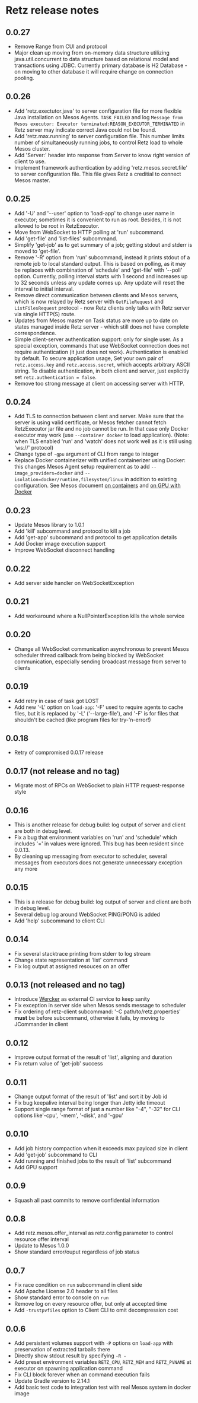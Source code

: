 # Retz release notes

## 0.0.27

* Remove Range from CUI and protocol
* Major clean up moving from on-memory data structure utilizing java.util.concurrent
  to data structure based on relational model and transactions using JDBC.
  Currently primary database is H2 Database - on moving to other database
  it will require change on connection pooling.

## 0.0.26

* Add 'retz.exectutor.java' to server configuration file for more flexible
  Java installation on Mesos Agents. `TASK_FAILED` and log `Message from
  Mesos executor: Executor terminated:REASON_EXECUTOR_TERMINATED` in Retz
  server may indicate correct Java could not be found.
* Add 'retz.max.running' to server configuration file. This number limits
  number of simultaneously running jobs, to control Retz load to whole
  Mesos cluster.
* Add 'Server:' header into response from Server to know right version
  of client to use.
* Implement framework authentication by adding 'retz.mesos.secret.file'
  to server configuration file. This file gives Retz a creditial to
  connect Mesos master.

## 0.0.25

* Add '-U' and '--user' option to 'load-app' to change user name in
  executor; sometimes it is convenient to run as root. Besides, it is
  not allowed to be root in RetzExecutor.
* Move from WebSocket to HTTP polling at 'run' subcommand.
* Add 'get-file' and 'list-files' subcommand.
* Simplify 'get-job' as to get summary of a job; getting stdout and stderr
  is moved to 'get-file'.
* Remove '-R' option from 'run' subcommand, instead it prints stdout of
  a remote job to local standard output. This is based on polling, as it
  may be replaces with combination of 'schedule' and 'get-file' with '--poll'
  option. Currently, polling interval starts with 1 second and increases
  up to 32 seconds unless any update comes up. Any update will reset the
  interval to initial interval.
* Remove direct communication between clients and Mesos servers, which is
  now relayed by Retz server with `GetFileRequest` and `ListFilesRequest`
  protocol - now Retz clients only talks with Retz server via single
  HTTP(S) route.
* Updates from Mesos master on Task status are more up to date on states
  managed inside Retz server - which still does not have complete
  correspondence.
* Simple client-server authentication support: only for single user.
  As a special exception, commands that use WebSocket connection does
  not require authentication (it just does not work). Authentication is
  enabled by default. To secure application usage, Set your own pair of
  `retz.access.key` and `retz.access.secret`, which accepts arbitrary ASCII
  string. To disable authentication, in both client and server, just
  explicitly set `retz.authentication = false`. 
* Remove too strong message at client on accessing server with HTTP.

## 0.0.24

* Add TLS to connection between client and server. Make sure that the
  server is using valid certificate, or Mesos fetcher cannot fetch
  RetzExecutor jar file and no job cannot be run. In that case only
  Docker executor may work (use `--container docker` to load application).
  (Note: when TLS enabled 'run' and 'watch' does not work well as it is
  still using 'ws://' protocol)
* Change type of `-gpu` argument of CLI from range to integer
* Replace Docker containerizer with unified containerizer using Docker:
  this changes Mesos Agent setup requirement as to add
  `--image_providers=docker` and
  `--isolation=docker/runtime,filesystem/linux` in addition to existing
  configuration. See Mesos document [on containers](https://github.com/apache/mesos/blob/master/docs/container-image.md)
  and [on GPU with Docker](https://github.com/apache/mesos/blob/master/docs/gpu-support.md#minimal-setup-with-support-for-docker-containers)

## 0.0.23

* Update Mesos library to 1.0.1
* Add 'kill' subcommand and protocol to kill a job
* Add 'get-app' subcommand and protocol to get application details
* Add Docker image execution support
* Improve WebSocket disconnect handling

## 0.0.22

* Add server side handler on WebSocketException

## 0.0.21

* Add workaround where a NullPointerException kills the whole service

## 0.0.20

* Change all WebSocket communication asynchronous to prevent Mesos scheduler
  thread callback from being blocked by WebSocket communication, especially
  sending broadcast message from server to clients

## 0.0.19

* Add retry in case of task got LOST
* Add new '-L' option on `load-app`: '-F' used to require agents to cache
  files, but it is replaced by '-L' ('--large-file'), and '-F' is for
  files that shouldn't be cached (like program files for try-'n-error!)

## 0.0.18

* Retry of compromised 0.0.17 release

## 0.0.17 (not release and no tag)

* Migrate most of RPCs on WebSocket to plain HTTP request-response style

## 0.0.16

* This is another release for debug build: log output of server and client
  are both in debug level.
* Fix a bug that environment variables on 'run' and 'schedule' which
  includes '=' in values were ignored. This bug has been resident since
  0.0.13.
* By cleaning up messaging from executor to scheduler, several messages
  from executors does not generate unnecessary exception any more

## 0.0.15

* This is a release for debug build: log output of server and client are
  both in debug level.
* Several debug log around WebSocket PING/PONG is added
* Add 'help' subcommand to client CLI

## 0.0.14

* Fix several stacktrace printing from stderr to log stream
* Change state representation at 'list' command
* Fix log output at assigned resouces on an offer

## 0.0.13 (not released and no tag)

* Introduce [Wercker](https://app.wercker.com/retz/retz/) as external
  CI service to keep sanity
* Fix exception in server side when Mesos sends message to scheduler
* Fix ordering of retz-client subcommand: '-C path/to/retz.properties'
  **must** be before subcommand, otherwise it fails, by moving to
  JCommander in client

## 0.0.12

* Improve output format of the result of 'list', aligning and duration
* Fix return value of 'get-job' success

## 0.0.11

* Change output format of the result of 'list' and sort it by Job id
* Fix bug keepalive interval being longer than Jetty idle timeout
* Support single range format of just a number like "-4", "-32" for
  CLI options like'-cpu', '-mem', '-disk', and '-gpu'

## 0.0.10

* Add job history compaction when it exceeds max payload size in client
* Add 'get-job' subcommand to CLI
* Add running and finished jobs to the result of 'list' subcommand
* Add GPU support

## 0.0.9

* Squash all past commits to remove confidential information

## 0.0.8

* Add retz.mesos.offer_interval as retz.config parameter to control
  resource offer interval
* Update to Mesos 1.0.0
* Show standard error/ouput regardless of job status

## 0.0.7

* Fix race condition on `run` subcommand in client side
* Add Apache License 2.0 header to all files
* Show standard error to console on `run`
* Remove log on every resource offer, but only at accepted time
* Add `-trustpvfiles` option to Client CLI to omit decompression cost

## 0.0.6

* Add persistent volumes support with `-P` options on `load-app`
  with preservation of extracted tarballs there
* Directly show stdout result by specifying `-R -`
* Add preset environment variables `RETZ_CPU`, `RETZ_MEM` and
  `RETZ_PVNAME` at executor on spawning application command
* Fix CLI block forever when an command execution fails
* Update Gradle version to 2.14.1
* Add basic test code to integration test with real Mesos system
  in docker image
